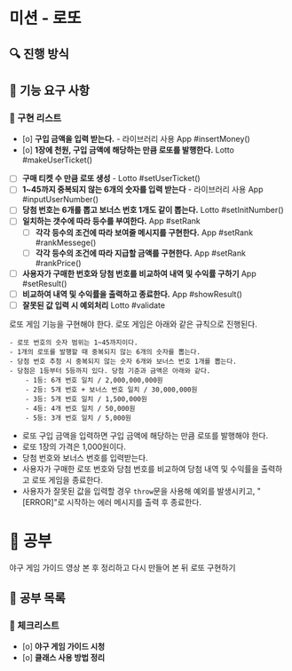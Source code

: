 # 미션 - 로또

## 🔍 진행 방식

## 🚀 기능 요구 사항

### 🚨 구현 리스트

- [o] **구입 금액을 입력 받는다.** - 라이브러리 사용 App #insertMoney()
- [o] **1장에 천원, 구입 금액에 해당하는 만큼 로또를 발행한다.** Lotto #makeUserTicket()
- [ ] **구매 티켓 수 만큼 로또 생성** -  Lotto #setUserTicket()
- [ ] **1~45까지 중복되지 않는 6개의 숫자를 입력 받는다** - 라이브러리 사용 App #inputUserNumber()
- [ ] **당첨 번호는 6개를 뽑고 보너스 번호 1개도 같이 뽑는다.** Lotto #setInitNumber()
- [ ] **일치하는 갯수에 따라 등수를 부여한다.** App #setRank
  - [ ] **각각 등수의 조건에 따라 보여줄 메시지를 구현한다.** App #setRank #rankMessege()
  - [ ] **각각 등수의 조건에 따라 지급할 금액를 구현한다.** App #setRank #rankPrice()
- [ ] **사용자가 구매한 번호와 당첨 번호를 비교하여 내역 및 수익률 구하기** App #setResult()
- [ ] **비교하여 내역 및 수익률을 출력하고 종료한다.** App #showResult()
- [ ] **잘못된 값 입력 시 예외처리** Lotto #validate

로또 게임 기능을 구현해야 한다. 로또 게임은 아래와 같은 규칙으로 진행된다.

```
- 로또 번호의 숫자 범위는 1~45까지이다.
- 1개의 로또를 발행할 때 중복되지 않는 6개의 숫자를 뽑는다.
- 당첨 번호 추첨 시 중복되지 않는 숫자 6개와 보너스 번호 1개를 뽑는다.
- 당첨은 1등부터 5등까지 있다. 당첨 기준과 금액은 아래와 같다.
    - 1등: 6개 번호 일치 / 2,000,000,000원
    - 2등: 5개 번호 + 보너스 번호 일치 / 30,000,000원
    - 3등: 5개 번호 일치 / 1,500,000원
    - 4등: 4개 번호 일치 / 50,000원
    - 5등: 3개 번호 일치 / 5,000원
```

- 로또 구입 금액을 입력하면 구입 금액에 해당하는 만큼 로또를 발행해야 한다.
- 로또 1장의 가격은 1,000원이다.
- 당첨 번호와 보너스 번호를 입력받는다.
- 사용자가 구매한 로또 번호와 당첨 번호를 비교하여 당첨 내역 및 수익률을 출력하고 로또 게임을 종료한다.
- 사용자가 잘못된 값을 입력할 경우 `throw`문을 사용해 예외를 발생시키고, "[ERROR]"로 시작하는 에러 메시지를 출력 후 종료한다.



# 🚀 공부

야구 게임 가이드 영상 본 후 정리하고 다시 만들어 본 뒤 로또 구현하기

## 🧾 공부 목록

### 🚨 체크리스트

- [o] **야구 게임 가이드 시청**
- [o] **클래스 사용 방법 정리**